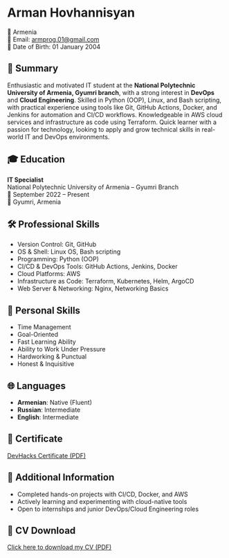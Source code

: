 # Arman Hovhannisyan

📍 Armenia  
📧 Email: armprog.01@gmail.com  
📅 Date of Birth: 01 January 2004



## 🧠 Summary

Enthusiastic and motivated IT student at the **National Polytechnic University of Armenia, Gyumri branch**, with a strong interest in **DevOps** and **Cloud Engineering**. Skilled in Python (OOP), Linux, and Bash scripting, with practical experience using tools like Git, GitHub Actions, Docker, and Jenkins for automation and CI/CD workflows. Knowledgeable in AWS cloud services and infrastructure as code using Terraform. Quick learner with a passion for technology, looking to apply and grow technical skills in real-world IT and DevOps environments.



## 🎓 Education

**IT Specialist**  
National Polytechnic University of Armenia – Gyumri Branch  
📅 September 2022 – Present  
📍 Gyumri, Armenia



## 🛠️ Professional Skills

- Version Control: Git, GitHub  
- OS & Shell: Linux OS, Bash scripting  
- Programming: Python (OOP)  
- CI/CD & DevOps Tools: GitHub Actions, Jenkins, Docker  
- Cloud Platforms: AWS  
- Infrastructure as Code: Terraform, Kubernetes, Helm, ArgoCD  
- Web Server & Networking: Nginx, Networking Basics



## 🧩 Personal Skills

- Time Management  
- Goal-Oriented  
- Fast Learning Ability  
- Ability to Work Under Pressure  
- Hardworking & Punctual  
- Honest & Inquisitive



## 🌐 Languages

- **Armenian**: Native (Fluent)  
- **Russian**: Intermediate  
- **English**: Intermediate

## 📜 Certificate

[DevHacks Certificate (PDF)](./devhacks.pdf)


## 📌 Additional Information

- Completed hands-on projects with CI/CD, Docker, and AWS  
- Actively learning and experimenting with cloud-native tools  
- Open to internships and junior DevOps/Cloud Engineering roles



## 📁 CV Download

[Click here to download my CV (PDF)](./cv.pdf)
